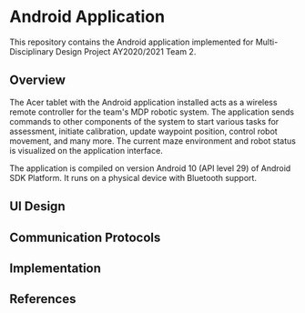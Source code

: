 # Android Application

This repository contains the Android application implemented for Multi-Disciplinary Design Project AY2020/2021 Team 2.

## Overview

The Acer tablet with the Android application installed acts as a wireless remote controller for the team's MDP robotic system.
The application sends commands to other components of the system to start various tasks for assessment, initiate calibration, update waypoint position, control robot movement, and many more.
The current maze environment and robot status is visualized on the application interface.

The application is compiled on version Android 10 (API level 29) of Android SDK Platform.
It runs on a physical device with Bluetooth support.

## UI Design

## Communication Protocols

## Implementation

## References